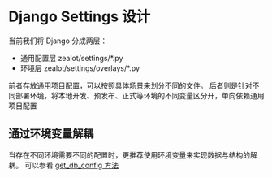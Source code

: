 # Django Settings 设计

当前我们将 Django 分成两层：
- 通用配置层 zealot/settings/*.py
- 环境层 zealot/settings/overlays/*.py

前者存放通用项目配置，可以按照具体场景来划分不同的文件。
后者则是针对不同部署环境，将本地开发、预发布、正式等环境的不同变量区分开，单向依赖通用项目配置

## 通过环境变量解耦
当存在不同环境需要不同的配置时，更推荐使用环境变量来实现数据与结构的解耦。
可以参看 [get_db_config 方法](src/)
